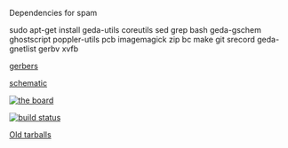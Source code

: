 Dependencies for spam

sudo apt-get install geda-utils coreutils sed grep bash geda-gschem ghostscript poppler-utils pcb imagemagick zip bc make git srecord geda-gnetlist gerbv xvfb

[gerbers](http://artifacts.meatstand.com/spam/gerbers.zip)

[schematic](http://artifacts.meatstand.com/spam/schematic.png)

[![the board](http://artifacts.meatstand.com/spam/board.png)](http://artifacts.meatstand.com/spam/board.png)

[![build status](http://ci.meatstand.com/projects/2/status.png?ref=master)](http://ci.meatstand.com/projects/2?ref=master)


[Old tarballs](http://artifacts.meatstand.com/spam/old_spam)
